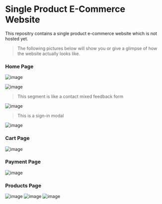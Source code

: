 # Single Product E-Commerce Website
This repositry contains a single product e-commerce website which is not hosted yet.

> The following pictures below will show you or give a glimpse of how the website actually looks like.
  
 ### Home Page
![image](https://user-images.githubusercontent.com/63336975/166971583-f88fd8d1-7fb5-4bfb-97cc-1a7c344c2816.png)

![image](https://user-images.githubusercontent.com/63336975/166973032-e8aba6a3-ffd5-4922-83da-350249f357be.png)

> This segment is like a contact mixed feedback form 

![image](https://user-images.githubusercontent.com/63336975/166973576-30a0eb39-b93a-4c69-bfac-40caabb8c112.png)

> This is a sign-in modal 

![image](https://user-images.githubusercontent.com/63336975/167841168-39f2349e-f715-43b3-99bb-ec58cce6c874.png)

### Cart Page
![image](https://user-images.githubusercontent.com/63336975/167839787-dabc6f1f-9933-485c-b0da-51b80f403c25.png)

### Payment Page
![image](https://user-images.githubusercontent.com/63336975/167840184-08cdd185-e1a9-4c79-ac69-03ed4785319f.png)

### Products Page
![image](https://user-images.githubusercontent.com/63336975/167840420-57aa1f11-92e0-4019-8419-65496b117c5e.png)
![image](https://user-images.githubusercontent.com/63336975/167840534-49db86e7-d94e-4abf-8a10-011649da3a1f.png)
![image](https://user-images.githubusercontent.com/63336975/167840629-69d783ea-d850-4636-8b28-10cfcc753de4.png)


